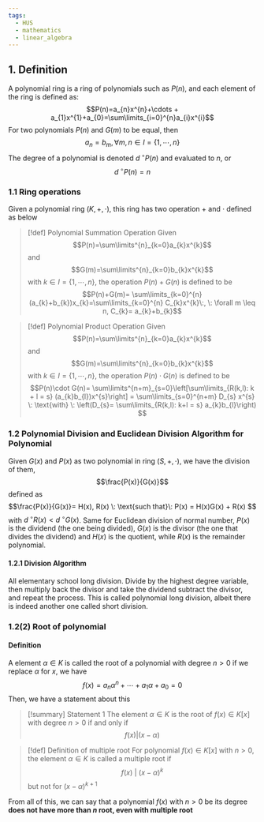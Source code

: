 ```yaml
---
tags:
  - HUS
  - mathematics
  - linear_algebra
---
```

## 1. Definition
A polynomial ring is a ring of polynomials such as $P(n)$, and each element of the ring is defined as: 
$$P(n)=a_{n}x^{n}+\cdots + a_{1}x^{1}+a_{0}=\sum\limits_{i=0}^{n}a_{i}x^{i}$$
For two polynomials $P(n)$ and $G(m)$ to be equal, then $$a_{n}=b_{m},\forall m,n \in I = \{1,\cdots,n\}$$
The degree of a polynomial is denoted $d^{\:\circ} P(n)$ and evaluated to $n$, or $$d^{\:\circ} P(n)=n$$
### 1.1 Ring operations
Given a polynomial ring $(K,+,\cdot)$, this ring has two operation $+$ and $\cdot$ defined as below

> [!def] Polynomial Summation Operation
> Given $$P(n)=\sum\limits^{n}_{k=0}a_{k}x^{k}$$ and $$G(m)=\sum\limits^{n}_{k=0}b_{k}x^{k}$$ with $k\in I =\{1,\cdots,n\}$, the operation $P(n)+G(n)$ is defined to be $$P(n)+G(m)= \sum\limits_{k=0}^{n}(a_{k}+b_{k})x_{k}=\sum\limits_{k=0}^{n} C_{k}x^{k}\:, \: \forall m \leq n, C_{k}= a_{k}+b_{k}$$

> [!def] Polynomial Product Operation
> Given $$P(n)=\sum\limits^{n}_{k=0}a_{k}x^{k}$$ and $$G(m)=\sum\limits^{n}_{k=0}b_{k}x^{k}$$ with $k\in I =\{1,\cdots,n\}$, the operation $P(n)\cdot G(n)$ is defined to be $$P(n)\cdot G(n)= \sum\limits^{n+m}_{s=0}\left[\sum\limits_{R(k,l): k + l = s} (a_{k}b_{l})x^{s}\right] = \sum\limits_{s=0}^{n+m} D_{s} x^{s} \: \text{with} \: \left(D_{s}= \sum\limits_{R(k,l): k+l = s} a_{k}b_{l}\right) $$

### 1.2 Polynomial Division and Euclidean Division Algorithm for Polynomial 
Given $G(x)$ and $P(x)$ as two polynomial in ring $(S,+,\cdot)$, we have the division of them, $$\frac{P(x)}{G(x)}$$ defined as $$\frac{P(x)}{G(x)}= H(x), R(x) \: \text{such that}\: P(x) = H(x)G(x) + R(x) $$ with $d^{\:\circ}R(x)< d^{\:\circ}G(x)$. Same for Euclidean division of normal number, $P(x)$ is the dividend (the one being divided), $G(x)$ is the divisor (the one that divides the dividend) and $H(x)$ is the quotient, while $R(x)$ is the remainder polynomial. 
#### 1.2.1 Division Algorithm 
All elementary school long division. Divide by the highest degree variable, then multiply back the divisor and take the dividend subtract the divisor, and repeat the process. This is called polynomial long division, albeit there is indeed another one called short division.

### 1.2(2) Root of polynomial 
#### Definition
A element $\alpha\in K$ is called the root of a polynomial with degree $n>0$ if we replace $\alpha$ for $x$, we have $$f(x)=a_{n}\alpha^{n} + \cdots + a_{1}\alpha + a_{0}=0$$
Then, we have a statement about this

> [!summary] Statement 1
> The element $\alpha \in K$ is the root of $f(x)\in K[x]$ with degree $n >0$ if and only if $$f(x) | (x-\alpha)$$


> [!def] Definition of multiple root
> For polynomial $f(x)\in K[x]$ with $n >0$, the element $\alpha \in K$ is called a multiple root if $$f(x)\:|\: (x-\alpha)^k$$ but not for $(x-\alpha)^{k+1}$
> 

From all of this, we can say that a polynomial $f(x)$ with $n>0$ be its degree **does not have more than $n$ root, even with multiple root** 

